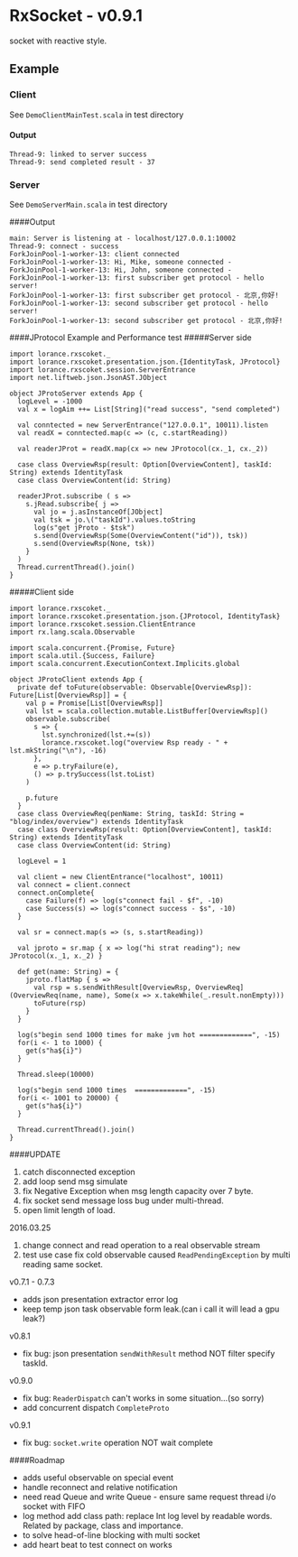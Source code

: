 # RxSocket - v0.9.1
socket with reactive style.

## Example

### Client
See `DemoClientMainTest.scala` in test directory

#### Output
```
Thread-9: linked to server success
Thread-9: send completed result - 37
```

### Server
See `DemoServerMain.scala` in test directory

####Output
```
main: Server is listening at - localhost/127.0.0.1:10002
Thread-9: connect - success
ForkJoinPool-1-worker-13: client connected
ForkJoinPool-1-worker-13: Hi, Mike, someone connected - 
ForkJoinPool-1-worker-13: Hi, John, someone connected - 
ForkJoinPool-1-worker-13: first subscriber get protocol - hello server!
ForkJoinPool-1-worker-13: first subscriber get protocol - 北京,你好!
ForkJoinPool-1-worker-13: second subscriber get protocol - hello server!
ForkJoinPool-1-worker-13: second subscriber get protocol - 北京,你好!
```  

####JProtocol Example and Performance test
#####Server side
```
import lorance.rxscoket._
import lorance.rxscoket.presentation.json.{IdentityTask, JProtocol}
import lorance.rxscoket.session.ServerEntrance
import net.liftweb.json.JsonAST.JObject

object JProtoServer extends App {
  logLevel = -1000
  val x = logAim ++= List[String]("read success", "send completed")

  val conntected = new ServerEntrance("127.0.0.1", 10011).listen
  val readX = conntected.map(c => (c, c.startReading))

  val readerJProt = readX.map(cx => new JProtocol(cx._1, cx._2))

  case class OverviewRsp(result: Option[OverviewContent], taskId: String) extends IdentityTask
  case class OverviewContent(id: String)

  readerJProt.subscribe ( s =>
    s.jRead.subscribe{ j =>
      val jo = j.asInstanceOf[JObject]
      val tsk = jo.\("taskId").values.toString
      log(s"get jProto - $tsk")
      s.send(OverviewRsp(Some(OverviewContent("id")), tsk))
      s.send(OverviewRsp(None, tsk))
    }
  )
  Thread.currentThread().join()
}
```

#####Client side
```
import lorance.rxscoket._
import lorance.rxscoket.presentation.json.{JProtocol, IdentityTask}
import lorance.rxscoket.session.ClientEntrance
import rx.lang.scala.Observable

import scala.concurrent.{Promise, Future}
import scala.util.{Success, Failure}
import scala.concurrent.ExecutionContext.Implicits.global

object JProtoClient extends App {
  private def toFuture(observable: Observable[OverviewRsp]): Future[List[OverviewRsp]] = {
    val p = Promise[List[OverviewRsp]]
    val lst = scala.collection.mutable.ListBuffer[OverviewRsp]()
    observable.subscribe(
      s => {
        lst.synchronized(lst.+=(s))
        lorance.rxscoket.log("overview Rsp ready - " + lst.mkString("\n"), -16)
      },
      e => p.tryFailure(e),
      () => p.trySuccess(lst.toList)
    )

    p.future
  }
  case class OverviewReq(penName: String, taskId: String = "blog/index/overview") extends IdentityTask
  case class OverviewRsp(result: Option[OverviewContent], taskId: String) extends IdentityTask
  case class OverviewContent(id: String)

  logLevel = 1

  val client = new ClientEntrance("localhost", 10011)
  val connect = client.connect
  connect.onComplete{
    case Failure(f) => log(s"connect fail - $f", -10)
    case Success(s) => log(s"connect success - $s", -10)
  }

  val sr = connect.map(s => (s, s.startReading))

  val jproto = sr.map { x => log("hi strat reading"); new JProtocol(x._1, x._2) }

  def get(name: String) = {
    jproto.flatMap { s =>
      val rsp = s.sendWithResult[OverviewRsp, OverviewReq](OverviewReq(name, name), Some(x => x.takeWhile(_.result.nonEmpty)))
      toFuture(rsp)
    }
  }

  log(s"begin send 1000 times for make jvm hot =============", -15)
  for(i <- 1 to 1000) {
    get(s"ha${i}")
  }

  Thread.sleep(10000)

  log(s"begin send 1000 times  =============", -15)
  for(i <- 1001 to 20000) {
    get(s"ha${i}")
  }

  Thread.currentThread().join()
}

```

####UPDATE  
1. catch disconnected exception
2. add loop send msg simulate
3. fix Negative Exception when msg length capacity over 7 byte.
4. fix socket send message loss bug under multi-thread.
5. open limit length of load.  

2016.03.25  
1. change connect and read operation to a real observable stream  
2. test use case fix cold observable caused `ReadPendingException` by multi reading same socket.

v0.7.1 - 0.7.3
* adds json presentation extractor error log
* keep temp json task observable form leak.(can i call it will lead a gpu leak?)

v0.8.1
* fix bug: json presentation `sendWithResult` method NOT filter specify taskId.

v0.9.0
* fix bug: `ReaderDispatch` can't works in some situation...(so sorry)
* add concurrent dispatch `CompleteProto`

v0.9.1
* fix bug: `socket.write` operation NOT wait complete

####Roadmap
* adds useful observable on special event
* handle reconnect and relative notification
* need read Queue and write Queue - ensure same request thread i/o socket with FIFO
* log method add class path: replace Int log level by readable words. Related by package, class and importance.
* to solve head-of-line blocking with multi socket
* add heart beat to test connect on works
